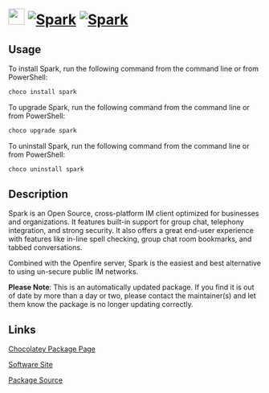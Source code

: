 ﻿# <img src="https://cdn.jsdelivr.net/gh/mkevenaar/chocolatey-packages@5ba00a7d7af3ba4d40acabfaa8c37fa14d43fdce/icons/spark.png" width="32" height="32"/> [![Spark](https://img.shields.io/chocolatey/v/spark.svg?label=Spark)](https://chocolatey.org/packages/spark) [![Spark](https://img.shields.io/chocolatey/dt/spark.svg)](https://chocolatey.org/packages/spark)

## Usage
To install Spark, run the following command from the command line or from PowerShell:
```powershell
choco install spark
```

To upgrade Spark, run the following command from the command line or from PowerShell:
```powershell
choco upgrade spark
```

To uninstall Spark, run the following command from the command line or from PowerShell:
```powershell
choco uninstall spark
```

## Description

Spark is an Open Source, cross-platform IM client optimized for businesses and organizations. It features built-in support for group chat, telephony integration, and strong security. It also offers a great end-user experience with features like in-line spell checking, group chat room bookmarks, and tabbed conversations.

Combined with the Openfire server, Spark is the easiest and best alternative to using un-secure public IM networks. 

**Please Note**: This is an automatically updated package. If you find it is
out of date by more than a day or two, please contact the maintainer(s) and
let them know the package is no longer updating correctly.

## Links
[Chocolatey Package Page](https://chocolatey.org/packages/spark)

[Software Site](https://www.igniterealtime.org/projects/spark)

[Package Source](https://github.com/mkevenaar/chocolatey-packages/tree/master/automatic/spark)

